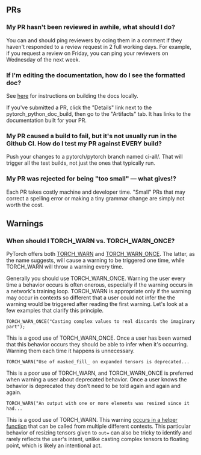 ## PRs

### My PR hasn't been reviewed in awhile, what should I do? 

You can and should ping reviewers by ccing them in a comment if they haven't responded to a review request in 2 full working days. For example, if you request a review on Friday, you can ping your reviewers on Wednesday of the next week. 

### If I'm editing the documentation, how do I see the formatted doc?

See [here](https://github.com/pytorch/pytorch/blob/master/CONTRIBUTING.md#building-documentation) for instructions on building the docs locally.

If you've submitted a PR, click the "Details" link next to the pytorch_python_doc_build, then go to the "Artifacts" tab. It has links to the documentation built for your PR. 

### My PR caused a build to fail, but it's not usually run in the Github CI. How do I test my PR against EVERY build?

Push your changes to a pytorch/pytorch branch named ci-all/<your name here>. That will trigger all the test builds, not just the ones that typically run.

### My PR was rejected for being "too small" &mdash; what gives!?

Each PR takes costly machine and developer time. "Small" PRs that may correct a spelling error or making a tiny grammar change are simply not worth the cost.

## Warnings

### When should I TORCH_WARN vs. TORCH_WARN_ONCE?

PyTorch offers both [TORCH_WARN](https://github.com/pytorch/pytorch/blob/4f538a2ba48afeb2a2a1f3b6e01b1ec461d4a5ed/c10/util/Exception.h#L391) and [TORCH_WARN_ONCE](https://github.com/pytorch/pytorch/blob/4f538a2ba48afeb2a2a1f3b6e01b1ec461d4a5ed/c10/util/Exception.h#L402). The latter, as the name suggests, will cause a warning to be triggered one time, while TORCH_WARN will throw a warning every time.

Generally you should use TORCH_WARN_ONCE. Warning the user every time a behavior occurs is often onerous, especially if the warning occurs in a network's training loop. TORCH_WARN is appropriate only if the warning may occur in contexts so different that a user could not infer the the warning would be triggered after reading the first warning. Let's look at a few examples that clarify this principle. 


`TORCH_WARN_ONCE("Casting complex values to real discards the imaginary part");`

This is a good use of TORCH_WARN_ONCE. Once a user has been warned that this behavior occurs they should be able to infer when it's occurring. Warning them each time it happens is unnecessary. 


`TORCH_WARN("Use of masked_fill_ on expanded tensors is deprecated...`

This is a poor use of TORCH_WARN, and TORCH_WARN_ONCE is preferred when warning a user about deprecated behavior. Once a user knows the behavior is deprecated they don't need to be told again and again and again.


`TORCH_WARN("An output with one or more elements was resized since it had...`

This is a good use of TORCH_WARN. This warning [occurs in a helper function](https://github.com/pytorch/pytorch/blob/dae94ed02299cd1e9840ce6e49ea142b4d118b2d/aten/src/ATen/native/Resize.cpp#L12) that can be called from multiple different contexts. This particular behavior of resizing tensors given to `out=` can also be tricky to identify and rarely reflects the user's intent, unlike casting complex tensors to floating point, which is likely an intentional act. 





